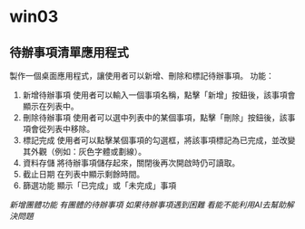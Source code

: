 # win03
## 待辦事項清單應用程式

製作一個桌面應用程式，讓使用者可以新增、刪除和標記待辦事項。
功能：
1.	新增待辦事項
	使用者可以輸入一個事項名稱，點擊「新增」按鈕後，該事項會顯示在列表中。
2.	刪除待辦事項
	使用者可以選中列表中的某個事項，點擊「刪除」按鈕後，該事項會從列表中移除。
3.	標記完成
	使用者可以點擊某個事項的勾選框，將該事項標記為已完成，並改變其外觀（例如：灰色字體或劃線）。
4.	資料存儲
	將待辦事項儲存起來，關閉後再次開啟時仍可讀取。
5.	截止日期
	在列表中顯示剩餘時間。
6.	篩選功能
  顯示「已完成」或「未完成」事項

*新增團體功能 有團體的待辦事項*
*如果待辦事項遇到困難 看能不能利用AI去幫助解決問題*

